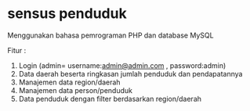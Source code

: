 # sensus penduduk
Menggunakan bahasa pemrograman PHP dan database MySQL

Fitur :
1. Login (admin= username:admin@admin.com , password:admin)
2. Data daerah beserta ringkasan jumlah penduduk dan pendapatannya
3. Manajemen data region/daerah 
4. Manajemen data person/penduduk
5. Data penduduk dengan filter berdasarkan region/daerah
